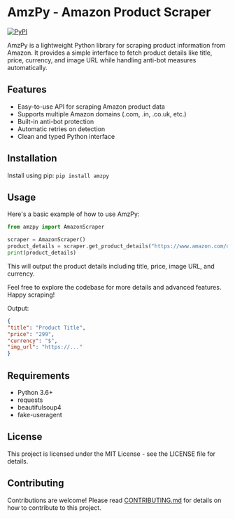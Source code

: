 # AmzPy - Amazon Product Scraper
[![PyPI](https://img.shields.io/pypi/v/amzpy)](https://pypi.org/project/amzpy/)

AmzPy is a lightweight Python library for scraping product information from Amazon. It provides a simple interface to fetch product details like title, price, currency, and image URL while handling anti-bot measures automatically.

## Features

- Easy-to-use API for scraping Amazon product data
- Supports multiple Amazon domains (.com, .in, .co.uk, etc.)
- Built-in anti-bot protection
- Automatic retries on detection
- Clean and typed Python interface

## Installation

Install using pip:
`pip install amzpy`

## Usage

Here's a basic example of how to use AmzPy:

```python
from amzpy import AmazonScraper

scraper = AmazonScraper()
product_details = scraper.get_product_details("https://www.amazon.com/dp/B0D4J2QDVY")
print(product_details)
```

This will output the product details including title, price, image URL, and currency.

Feel free to explore the codebase for more details and advanced features. Happy scraping!

Output:
```json
{
"title": "Product Title",
"price": "299",
"currency": "$",
"img_url": "https://..."
}
```
## Requirements

- Python 3.6+
- requests
- beautifulsoup4
- fake-useragent

## License

This project is licensed under the MIT License - see the LICENSE file for details.

## Contributing

Contributions are welcome! Please read [CONTRIBUTING.md](CONTRIBUTING.md) for details on how to contribute to this project.